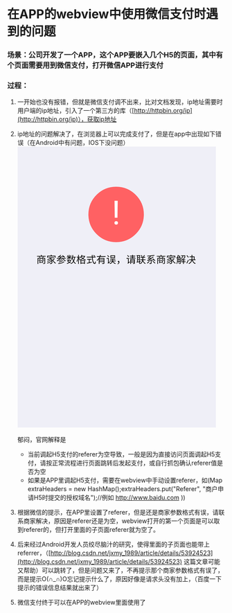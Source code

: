 # 在APP的webview中使用微信支付时遇到的问题

### 场景：公司开发了一个APP，这个APP要嵌入几个H5的页面，其中有个页面需要用到微信支付，打开微信APP进行支付

### 过程：

1. 一开始也没有报错，但就是微信支付调不出来，比对文档发现，ip地址需要时用户端的ip地址，引入了一个第三方的库（[http://httpbin.org/ip](http://httpbin.org/ip)），获取ip地址
2. ip地址的问题解决了，在浏览器上可以完成支付了，但是在app中出现如下错误（在Android中有问题，IOS下没问题）
	<img src="../images/001.png" />
	
	郁闷，官网解释是	
	* 当前调起H5支付的referer为空导致，一般是因为直接访问页面调起H5支付，请按正常流程进行页面跳转后发起支付，或自行抓包确认referer值是否为空
	* 如果是APP里调起H5支付，需要在webview中手动设置referer，如(Map extraHeaders = new HashMap();extraHeaders.put("Referer", "商户申请H5时提交的授权域名");//例如 http://www.baidu.com ))
3. 根据微信的提示，在APP里设置了referer，但是还是商家参数格式有误，请联系商家解决，原因是referer还是为空，webview打开的第一个页面是可以取到referer的，但打开里面的子页面referer就为空了。
4. 后来经过Android开发人员绞尽脑汁的研究，使得里面的子页面也能带上referrer，（[http://blog.csdn.net/jxmy_1989/article/details/53924523](http://blog.csdn.net/jxmy_1989/article/details/53924523) 这篇文章可能又帮助）可以跳转了，但是问题又来了，不再提示那个商家参数格式有误了，而是提示O(∩_∩)O忘记提示什么了，原因好像是请求头没有加上，（百度一下提示的错误信息结果就出来了）
5. 微信支付终于可以在APP的webview里面使用了